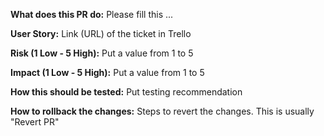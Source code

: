 **What does this PR do:**
Please fill this ...

**User Story:** 
Link (URL) of the ticket in Trello

**Risk (1 Low - 5 High):** 
Put a value from 1 to 5

**Impact (1 Low - 5 High):**
Put a value from 1 to 5

**How this should be tested:** 
Put testing recommendation

**How to rollback the changes:**
Steps to revert the changes. This is usually "Revert PR"